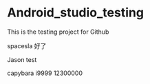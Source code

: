 # Android_studio_testing

This is the testing project for Github

spacesla 好了

Jason test

capybara
i9999
12300000

